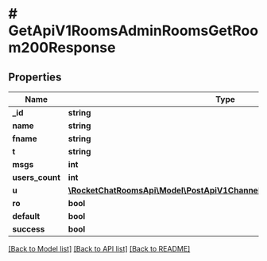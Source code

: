 # # GetApiV1RoomsAdminRoomsGetRoom200Response

## Properties

Name | Type | Description | Notes
------------ | ------------- | ------------- | -------------
**_id** | **string** |  | [optional]
**name** | **string** |  | [optional]
**fname** | **string** |  | [optional]
**t** | **string** |  | [optional]
**msgs** | **int** |  | [optional]
**users_count** | **int** |  | [optional]
**u** | [**\RocketChatRoomsApi\Model\PostApiV1ChannelsAddAll200ResponseChannelU**](PostApiV1ChannelsAddAll200ResponseChannelU.md) |  | [optional]
**ro** | **bool** |  | [optional]
**default** | **bool** |  | [optional]
**success** | **bool** |  | [optional]

[[Back to Model list]](../../README.md#models) [[Back to API list]](../../README.md#endpoints) [[Back to README]](../../README.md)
